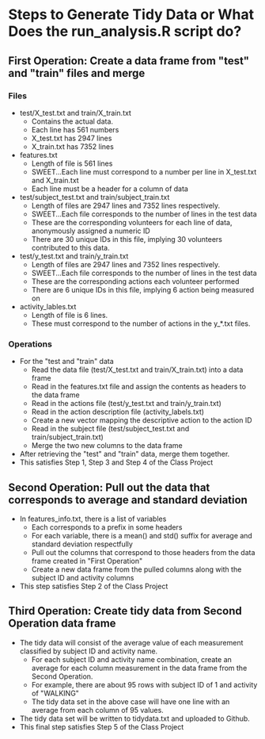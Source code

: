 # Steps to Generate Tidy Data or What Does the run_analysis.R script do?
## First Operation: Create a data frame from "test" and "train" files and merge
### Files
* test/X_test.txt and train/X_train.txt 
   * Contains the actual data.  
   * Each line has 561 numbers
   * X_test.txt has 2947 lines
   * X_train.txt has 7352 lines
* features.txt
   * Length of file is 561 lines
   * SWEET...Each line must correspond to a number per line in X_test.txt and X_train.txt
   * Each line must be a header for a column of data
* test/subject_test.txt and train/subject_train.txt
   * Length of files are 2947 lines and 7352 lines respectively.
   * SWEET...Each file corresponds to the number of lines in the test data
   * These are the corresponding volunteers for each line of data, anonymously assigned a numeric ID
   * There are 30 unique IDs in this file, implying 30 volunteers contributed to this data.
* test/y_test.txt and train/y_train.txt
   * Length of files are 2947 lines and 7352 lines respectively.
   * SWEET...Each file corresponds to the number of lines in the test data
   * These are the corresponding actions each volunteer performed
   * There are 6 unique IDs in this file, implying 6 action being measured on
* activity_lables.txt
   * Length of file is 6 lines.
   * These must correspond to the number of actions in the y_*.txt files.

### Operations
* For the "test and "train" data
   * Read the data file (test/X_test.txt and train/X_train.txt) into a data frame
   * Read in the features.txt file and assign the contents as headers to the data frame
   * Read in the actions file (test/y_test.txt and train/y_train.txt)
   * Read in the action description file (activity_labels.txt)
   * Create a new vector mapping the descriptive action to the action ID
   * Read in the subject file (test/subject_test.txt and train/subject_train.txt)
   * Merge the two new columns to the data frame
* After retrieving the "test" and "train" data, merge them together.  
* This satisfies Step 1, Step 3 and Step 4 of the Class Project

## Second Operation: Pull out the data that corresponds to average and standard deviation
* In features_info.txt, there is a list of variables
   * Each corresponds to a prefix in some headers
   * For each variable, there is a mean() and std() suffix for average and standard deviation respectfully
   * Pull out the columns that correspond to those headers from the data frame created in "First Operation"
   * Create a new data frame from the pulled columns along with the subject ID and activity columns
* This step satisfies Step 2 of the Class Project

## Third Operation: Create tidy data from Second Operation data frame
* The tidy data will consist of the average value of each measurement classified by subject ID and activity name.
   * For each subject ID and activity name combination, create an average for each column measurement in the data frame from the Second Operation.
   * For example, there are about 95 rows with subject ID of 1 and activity of "WALKING"
   * The tidy data set in the above case will have one line with an average from each column of 95 values.
* The tidy data set will be written to tidydata.txt and uploaded to Github.
* This final step satisfies Step 5 of the Class Project
